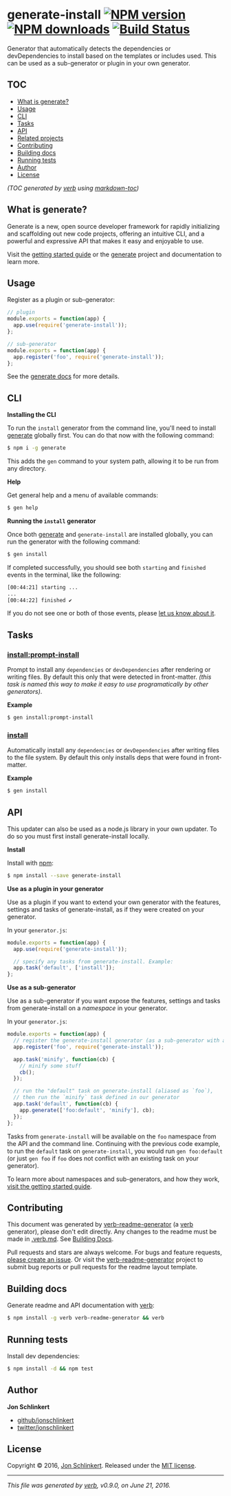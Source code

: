 # generate-install [![NPM version](https://img.shields.io/npm/v/generate-install.svg?style=flat)](https://www.npmjs.com/package/generate-install) [![NPM downloads](https://img.shields.io/npm/dm/generate-install.svg?style=flat)](https://npmjs.org/package/generate-install) [![Build Status](https://img.shields.io/travis/generate/generate-install.svg?style=flat)](https://travis-ci.org/generate/generate-install)

Generator that automatically detects the dependencies or devDependencies to install based on the templates or includes used. This can be used as a sub-generator or plugin in your own generator.

## TOC

- [What is generate?](#what-is-generate)
- [Usage](#usage)
- [CLI](#cli)
- [Tasks](#tasks)
- [API](#api)
- [Related projects](#related-projects)
- [Contributing](#contributing)
- [Building docs](#building-docs)
- [Running tests](#running-tests)
- [Author](#author)
- [License](#license)

_(TOC generated by [verb](https://github.com/verbose/verb) using [markdown-toc](https://github.com/jonschlinkert/markdown-toc))_

## What is generate?

Generate is a new, open source developer framework for rapidly initializing and scaffolding out new code projects, offering an intuitive CLI, and a powerful and expressive API that makes it easy and enjoyable to use.

Visit the [getting started guide](https://github.com/generate/getting-started) or the [generate](https://github.com/generate/generate) project and documentation to learn more.

## Usage

Register as a plugin or sub-generator:

```js
// plugin
module.exports = function(app) {
  app.use(require('generate-install'));
};

// sub-generator
module.exports = function(app) {
  app.register('foo', require('generate-install'));
};
```

See the [generate docs](https://github.com/generate/generate) for more details.

## CLI

**Installing the CLI**

To run the `install` generator from the command line, you'll need to install [generate](https://github.com/generate/generate) globally first. You can do that now with the following command:

```sh
$ npm i -g generate
```

This adds the `gen` command to your system path, allowing it to be run from any directory.

**Help**

Get general help and a menu of available commands:

```sh
$ gen help
```

**Running the `install` generator**

Once both [generate](https://github.com/generate/generate) and `generate-install` are installed globally, you can run the generator with the following command:

```sh
$ gen install
```

If completed successfully, you should see both `starting` and `finished` events in the terminal, like the following:

```sh
[00:44:21] starting ...
...
[00:44:22] finished ✔
```

If you do not see one or both of those events, please [let us know about it](../../issues).

## Tasks

### [install:prompt-install](generator.js#L44)

Prompt to install any `dependencies` or `devDependencies` after rendering or writing files. By default this only that were detected in front-matter. _(this task is named this way to make it easy to use programatically by other generators)_.

**Example**

```sh
$ gen install:prompt-install
```

### [install](generator.js#L57)

Automatically install any `dependencies` or `devDependencies` after writing files to the file system. By default this only installs deps that were found in front-matter.

**Example**

```sh
$ gen install
```

## API

This updater can also be used as a node.js library in your own updater. To do so you must first install generate-install locally.

**Install**

Install with [npm](https://www.npmjs.com/):

```sh
$ npm install --save generate-install
```

**Use as a plugin in your generator**

Use as a plugin if you want to extend your own generator with the features, settings and tasks of generate-install, as if they were created on your generator.

In your `generator.js`:

```js
module.exports = function(app) {
  app.use(require('generate-install'));

  // specify any tasks from generate-install. Example:
  app.task('default', ['install']);
};
```

**Use as a sub-generator**

Use as a sub-generator if you want expose the features, settings and tasks from generate-install on a _namespace_ in your generator.

In your `generator.js`:

```js
module.exports = function(app) {
  // register the generate-install generator (as a sub-generator with an arbitrary name)
  app.register('foo', require('generate-install'));

  app.task('minify', function(cb) {
    // minify some stuff
    cb();
  });

  // run the "default" task on generate-install (aliased as `foo`), 
  // then run the `minify` task defined in our generator
  app.task('default', function(cb) {
    app.generate(['foo:default', 'minify'], cb);
  });
};
```

Tasks from `generate-install` will be available on the `foo` namespace from the API and the command line. Continuing with the previous code example, to run the `default` task on `generate-install`, you would run `gen foo:default` (or just `gen foo` if `foo` does not conflict with an existing task on your generator).

To learn more about namespaces and sub-generators, and how they work, [visit the getting started guide](https://github.com/generate/getting-started).

## Contributing

This document was generated by [verb-readme-generator](https://github.com/verbose/verb-readme-generator) (a [verb](https://github.com/verbose/verb) generator), please don't edit directly. Any changes to the readme must be made in [.verb.md](.verb.md). See [Building Docs](#building-docs).

Pull requests and stars are always welcome. For bugs and feature requests, [please create an issue](../../issues/new). Or visit the [verb-readme-generator](https://github.com/verbose/verb-readme-generator) project to submit bug reports or pull requests for the readme layout template.

## Building docs

Generate readme and API documentation with [verb](https://github.com/verbose/verb):

```sh
$ npm install -g verb verb-readme-generator && verb
```

## Running tests

Install dev dependencies:

```sh
$ npm install -d && npm test
```

## Author

**Jon Schlinkert**

* [github/jonschlinkert](https://github.com/jonschlinkert)
* [twitter/jonschlinkert](http://twitter.com/jonschlinkert)

## License

Copyright © 2016, [Jon Schlinkert](https://github.com/jonschlinkert).
Released under the [MIT license](https://github.com/generate/generate-install/blob/master/LICENSE).

***

_This file was generated by [verb](https://github.com/verbose/verb), v0.9.0, on June 21, 2016._